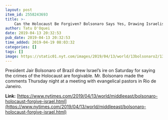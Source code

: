 ```yaml
---
layout: post
item_id: 2558243693
title: >-
    Can the Holocaust Be Forgiven? Bolsonaro Says Yes, Drawing Israelis’ Ire
author: Tatu D'Oquei
date: 2019-04-13 20:32:53
pub_date: 2019-04-13 20:32:53
time_added: 2019-04-19 08:03:32
categories: []
tags: []
image: https://static01.nyt.com/images/2019/04/13/world/13bolsonaro2/13bolsonaro2-facebookJumbo.jpg
---
```


President Jair Bolsonaro of Brazil drew Israel’s ire on Saturday for saying the crimes of the Holocaust are forgivable. Mr. Bolsonaro made the comments Thursday night at a meeting with evangelical pastors in Rio de Janeiro.

**Link:** [https://www.nytimes.com/2019/04/13/world/middleeast/bolsonaro-holocaust-forgive-israel.html](https://www.nytimes.com/2019/04/13/world/middleeast/bolsonaro-holocaust-forgive-israel.html)

